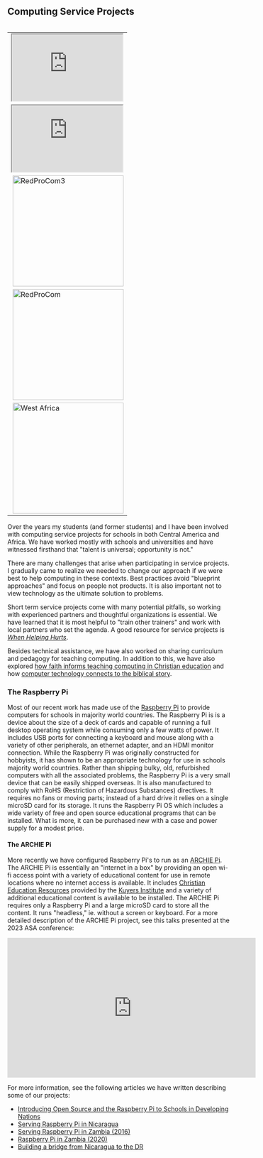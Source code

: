 ## Computing Service Projects

<table style="float:right">
<tr><td>
<iframe width="250" src="https://www.youtube.com/embed/oo5uoNCxANU" allow="encrypted-media" allowfullscreen style="float:right"></iframe>
</td></tr>
<tr><td>
<iframe width="250" src="https://www.youtube-nocookie.com/embed/Weo97dK_lWY" allow="encrypted-media" allowfullscreen style="float:right"></iframe>
</td></tr>
<tr><td>
<img src="images/redprocom3.jpg" alt="RedProCom3" style="float:right" width="250">
</td></tr>
<tr><td>
<img src="images/redprocom.jpg" alt="RedProCom" style="float:right" width="250">
</td></tr>
<tr><td>
<img src="images/west-Africa.jpg" alt="West Africa" style="float:right" width="250">
</td></tr>
</table>

Over the years my students (and former students) and I have been
involved with computing service projects for schools in both Central
America and Africa. We have worked mostly with schools and universities
and have witnessed firsthand that \"talent is universal; opportunity is
not.\"

There are many challenges that arise when participating in service
projects. I gradually came to realize we needed to change our approach
if we were best to help computing in these contexts. Best practices
avoid \"blueprint approaches\" and focus on people not products. It is
also important not to view technology as the ultimate solution to
problems.

Short term service projects come with many potential pitfalls, so
working with experienced partners and thoughtful organizations is
essential. We have learned that it is most helpful to \"train other
trainers\" and work with local partners who set the agenda. A good
resource for service projects is [*When Helping
Hurts*](https://www.chalmers.org/when-helping-hurts).

Besides technical assistance, we have also worked on sharing curriculum
and pedagogy for teaching computing. In addition to this, we have also
explored [how faith informs teaching computing in Christian
education](https://digitalcollections.dordt.edu/cgi/viewcontent.cgi?article=2877&context=pro_rege)
and how [computer technology connects to the biblical
story](https://digitalcollections.dordt.edu/cgi/viewcontent.cgi?article=2949&context=pro_rege).

### The Raspberry Pi

Most of our recent work has made use of the [Raspberry
Pi](https://www.raspberrypi.org) to provide computers for schools in
majority world countries. The Raspberry Pi is is a device about the size
of a deck of cards and capable of running a full desktop operating
system while consuming only a few watts of power. It includes USB ports
for connecting a keyboard and mouse along with a variety of other
peripherals, an ethernet adapter, and an HDMI monitor connection. While
the Raspberry Pi was originally constructed for hobbyists, it has shown
to be an appropriate technology for use in schools majority world
countries. Rather than shipping bulky, old, refurbished computers with
all the associated problems, the Raspberry Pi is a very small device
that can be easily shipped overseas. It is also manufactured to comply
with RoHS (Restriction of Hazardous Substances) directives. It requires
no fans or moving parts; instead of a hard drive it relies on a single
microSD card for its storage. It runs the Raspberry Pi OS which includes
a wide variety of free and open source educational programs that can be
installed. What is more, it can be purchased new with a case and power
supply for a modest price.

#### The ARCHIE Pi

More recently we have configured Raspberry Pi\'s to run as an 
[ARCHIE Pi](archie-pi.html). The ARCHIE Pi is essentially an \"internet in a
box\" by providing an open wi-fi access point with a variety of
educational content for use in remote locations where no internet access
is available. It includes [Christian Education
Resources](https://github.com/dschuurman/en-kuyers-cer) provided by the
[Kuyers
Institute](https://calvin.edu/centers-institutes/kuyers-institute/) and
a variety of additional educational content is available to be
installed. The ARCHIE Pi requires only a Raspberry Pi and a large
microSD card to store all the content. It runs \"headless,\" ie. without
a screen or keyboard. For a more detailed description of the ARCHIE Pi project,
see this talks presented at the 2023 ASA conference:

<iframe width="560" height="315" src="https://www.youtube-nocookie.com/embed/SDR474ofZrQ?si=PG0gKCnOBTlDAf9r" title="YouTube video player" frameborder="0" allow="accelerometer; autoplay; clipboard-write; encrypted-media; gyroscope; picture-in-picture; web-share" allowfullscreen></iframe>

For more information, see the following articles we have written
describing some of our projects:

-   [Introducing Open Source and the Raspberry Pi to Schools in Developing Nations](https://www.asa3.org/ASA/PSCF/2015/PSCF3-15Schuurman.pdf)
-   [Serving Raspberry Pi in Nicaragua](https://www.christiancourier.ca/serving-raspberry-pi-in-nicaragua)
-   [Serving Raspberry Pi in Zambia (2016)](https://www.christiancourier.ca/serving-raspberry-pi-in-zambia)
-   [Raspberry Pi in Zambia (2020)](https://www.christiancourier.ca/raspberry-pi-in-zambia)
-   [Building a bridge from Nicaragua to the DR](https://www.christiancourier.ca/building-a-bridge-from-nicaragua-to-the-dr)
